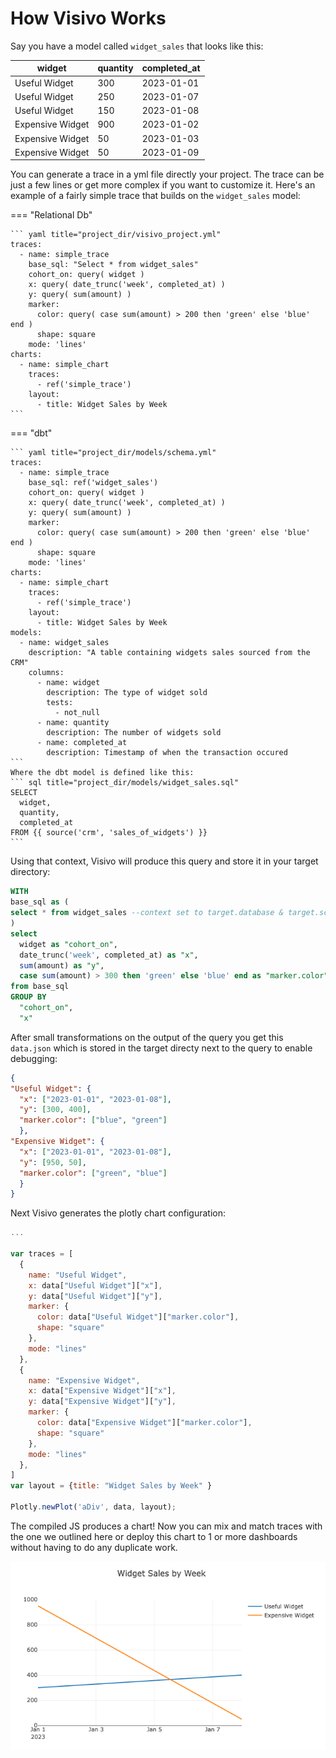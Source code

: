 # How Visivo Works
Say you have a model called `widget_sales` that looks like this: 

| widget           | quantity | completed_at |
|------------------|----------|--------------|
| Useful Widget    | 300      | 2023-01-01   |
| Useful Widget    | 250      | 2023-01-07   |
| Useful Widget    | 150      | 2023-01-08   |
| Expensive Widget | 900      | 2023-01-02   |
| Expensive Widget | 50       | 2023-01-03   |
| Expensive Widget | 50       | 2023-01-09   |

You can generate a trace in a yml file directly your project. The trace can be just a few lines or get more complex if you want to customize it. Here's an example of a fairly simple trace that builds on the `widget_sales` model: 

=== "Relational Db"

    ``` yaml title="project_dir/visivo_project.yml"
    traces:
      - name: simple_trace
        base_sql: "Select * from widget_sales"
        cohort_on: query( widget )
        x: query( date_trunc('week', completed_at) )
        y: query( sum(amount) )
        marker: 
          color: query( case sum(amount) > 200 then 'green' else 'blue' end )
          shape: square
        mode: 'lines'
    charts:
      - name: simple_chart
        traces:
          - ref('simple_trace')
        layout:
          - title: Widget Sales by Week
    ```
=== "dbt"

    ``` yaml title="project_dir/models/schema.yml" 
    traces:
      - name: simple_trace
        base_sql: ref('widget_sales')
        cohort_on: query( widget )
        x: query( date_trunc('week', completed_at) )
        y: query( sum(amount) )
        marker: 
          color: query( case sum(amount) > 200 then 'green' else 'blue' end )
          shape: square
        mode: 'lines'
    charts:
      - name: simple_chart
        traces:
          - ref('simple_trace')
        layout:
          - title: Widget Sales by Week
    models:
      - name: widget_sales
        description: "A table containing widgets sales sourced from the CRM"
        columns:
          - name: widget
            description: The type of widget sold
            tests: 
              - not_null
          - name: quantity
            description: The number of widgets sold
          - name: completed_at
            description: Timestamp of when the transaction occured
    ```
    Where the dbt model is defined like this:
    ``` sql title="project_dir/models/widget_sales.sql" 
    SELECT 
      widget, 
      quantity, 
      completed_at
    FROM {{ source('crm', 'sales_of_widgets') }}
    ```

Using that context, Visivo will produce this query and store it in your target directory:
``` sql title="project_dir/target/traces/simple_trace/query.sql"
WITH 
base_sql as (
select * from widget_sales --context set to target.database & target.schema
)
select 
  widget as "cohort_on",
  date_trunc('week', completed_at) as "x", 
  sum(amount) as "y", 
  case sum(amount) > 300 then 'green' else 'blue' end as "marker.color"
from base_sql 
GROUP BY 
  "cohort_on",
  "x"
```
After small transformations on the output of the query you get this `data.json` which is stored in the target directy next to the query to enable debugging:
``` json title="project_dir/target/traces/simple_trace/data.json"
{
"Useful Widget": {
  "x": ["2023-01-01", "2023-01-08"],
  "y": [300, 400],
  "marker.color": ["blue", "green"]
  },
"Expensive Widget": {
  "x": ["2023-01-01", "2023-01-08"],
  "y": [950, 50],
  "marker.color": ["green", "blue"]
  }
}
```
Next Visivo generates the plotly chart configuration:
``` js title="project_dir/target/charts/simple_chart/chart.js"
...

var traces = [
  {
    name: "Useful Widget",
    x: data["Useful Widget"]["x"],
    y: data["Useful Widget"]["y"],
    marker: {
      color: data["Useful Widget"]["marker.color"],
      shape: "square"
    },
    mode: "lines"
  },
  {
    name: "Expensive Widget",
    x: data["Expensive Widget"]["x"],
    y: data["Expensive Widget"]["y"],
    marker: {
      color: data["Expensive Widget"]["marker.color"],
      shape: "square"
    },
    mode: "lines"
  },
]
var layout = {title: "Widget Sales by Week" }

Plotly.newPlot('aDiv', data, layout);
```
The compiled JS produces a chart! Now you can mix and match traces with the one we outlined here or deploy this chart to 1 or more dashboards without having to do any duplicate work.  

![](assets/example_chart.png)
